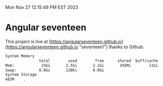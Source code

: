 Mon Nov 27 12:15:49 PM EST 2023

# Angular seventeen


This project is live at [https://angularseventeen.github.io](https://angularseventeen.github.io "seventeen!") thanks to Github.

```bash
System Memory
               total        used        free      shared  buff/cache   available
Mem:            15Gi       2.5Gi       2.1Gi       345Mi        11Gi        12Gi
Swap:          8.0Gi       128Ki       8.0Gi
System Storage
483M	.
```
